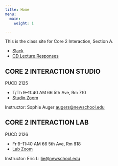```yaml
---
title: Home
menu: 
  main:
    weight: 1

---
```


This is the class site for Core 2 Interaction, Section A. 
<br>
- [Slack](http://s22coreinteraction.slack.com)
- [CD Lecture Responses](https://docs.google.com/document/d/1bn3rViEAUYl9OhNsVYa8NoAUCQ1ZuLogm_YaI4MZ1qM/preview)

## CORE 2 INTERACTION STUDIO

PUCD 2125
- T/Th 9–11:40 AM
  66 5th Ave, Rm 710
- [Studio Zoom](https://rutgers.zoom.us/my/sa1568) 

Instructor: Sophie Auger
augers@newschool.edu


## CORE 2 INTERACTION LAB

PUCD 2126
- Fr 9–11:40 AM
  66 5th Ave, Rm 818
- [Lab Zoom](https://NewSchool.zoom.us/j/92535344392)
  
Instructor: Eric Li
lie@newschool.edu
